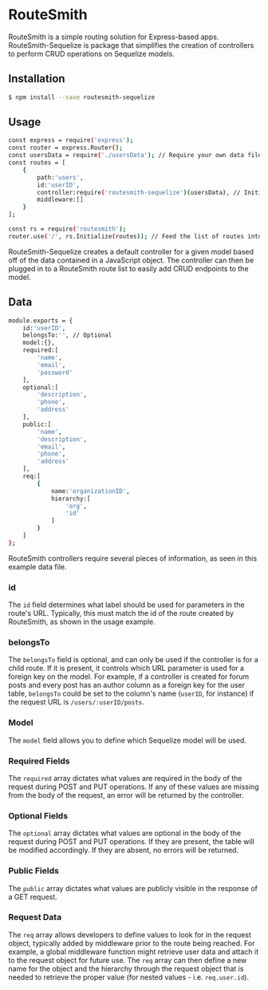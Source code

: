 # RouteSmith
RouteSmith is a simple routing solution for Express-based apps. RouteSmith-Sequelize is package that simplifies the creation of controllers to perform CRUD operations on Sequelize models.

## Installation
```bash
$ npm install --save routesmith-sequelize
```

## Usage
```bash
const express = require('express');
const router = express.Router();
const usersData = require('./usersData'); // Require your own data file or add your own object here.
const routes = [
	{
		path:'users',
		id:'userID',
		controller:require('routesmith-sequelize')(usersData), // Initialize RouteSmith-Sequelize with the route data.
		middleware:[]
	}
];

const rs = require('routesmith');
router.use('/', rs.Initialize(routes)); // Feed the list of routes into RouteSmith.
```
RouteSmith-Sequelize creates a default controller for a given model based off of the data contained in a JavaScript object. The controller can then be plugged in to a RouteSmith route list to easily add CRUD endpoints to the model.

## Data
```bash
module.exports = {
	id:'userID',
	belongsTo:'', // Optional
	model:{},
	required:[
		'name',
		'email',
		'password'
	],
	optional:[
		'description',
		'phone',
		'address'
	],
	public:[
		'name',
		'description',
		'email',
		'phone',
		'address'
	],
	req:[
		{
			name:'organizationID',
			hierarchy:[
				'org',
				'id'
			]
		}
	]
};
```
RouteSmith controllers require several pieces of information, as seen in this example data file.

### id
The `id` field determines what label should be used for parameters in the route's URL. Typically, this must match the id of the route created by RouteSmith, as shown in the usage example.

### belongsTo
The `belongsTo` field is optional, and can only be used if the controller is for a child route. If it is present, it controls which URL parameter is used for a foreign key on the model. For example, if a controller is created for forum posts and every post has an author column as a foreign key for the user table, `belongsTo` could be set to the column's name (`userID`, for instance) if the request URL is `/users/:userID/posts`.

### Model
The `model` field allows you to define which Sequelize model will be used.

### Required Fields
The `required` array dictates what values are required in the body of the request during POST and PUT operations. If any of these values are missing from the body of the request, an error will be returned by the controller.

### Optional Fields
The `optional` array dictates what values are optional in the body of the request during POST and PUT operations. If they are present, the table will be modified accordingly. If they are absent, no errors will be returned.

### Public Fields
The `public` array dictates what values are publicly visible in the response of a GET request.

### Request Data
The `req` array allows developers to define values to look for in the request object, typically added by middleware prior to the route being reached. For example, a global middleware function might retrieve user data and attach it to the request object for future use. The `req` array can then define a new name for the object and the hierarchy through the request object that is needed to retrieve the proper value (for nested values - i.e. `req.user.id`).
